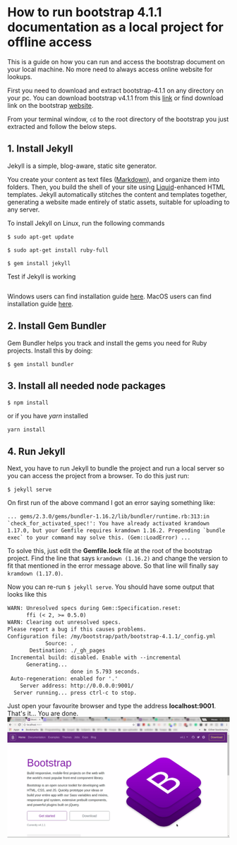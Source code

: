 # How to run bootstrap 4.1.1 documentation as a local project for offline access
This is a guide on how you can run and access the bootstrap document on your local machine. No more need to always access online website for lookups.
 
First you need to download and extract bootstrap-4.1.1 on any directory on your pc. You can download bootstrap v4.1.1 from this [link](https://github.com/twbs/bootstrap/archive/v4.1.1.zip) or find download link on the bootstrap [website](https://http://getbootstrap.com/). 

From your terminal window, ``cd`` to the root directory of the bootstrap you just extracted and follow the below steps.

## 1. Install Jekyll
Jekyll is a simple, blog-aware, static site generator.

You create your content as text files ([Markdown](https://daringfireball.net/projects/markdown/)), and organize them into folders. Then, you build the shell of your site using [Liquid](https://shopify.github.io/liquid/)-enhanced HTML templates. Jekyll automatically stitches the content and templates together, generating a website made entirely of static assets, suitable for uploading to any server.

To install Jekyll on Linux, run the following commands
```
$ sudo apt-get update
```
```
$ sudo apt-get install ruby-full
```
```
$ gem install jekyll
```

Test if Jekyll is working
```jekyll -v
```
Windows users can find installation guide [here](https://learn.cloudcannon.com/jekyll/install-jekyll-on-windows/).
MacOS users can find installation guide [here](https://learn.cloudcannon.com/jekyll/install-jekyll-on-os-x/).

## 2. Install Gem Bundler
Gem Bundler helps you track and install the gems you need for Ruby projects.
Install this by doing:

```
$ gem install bundler
```
## 3. Install all needed node packages
```
$ npm install
```
or if you have *yarn* installed
```
yarn install
```
## 4. Run Jekyll
Next, you have to run Jekyll to bundle the project and run a local server so you can access the project from a browser. To do this just run:
```
$ jekyll serve
```
On first run of the above command I got an error saying something like: 
```
... gems/2.3.0/gems/bundler-1.16.2/lib/bundler/runtime.rb:313:in `check_for_activated_spec!': You have already activated kramdown 1.17.0, but your Gemfile requires kramdown 1.16.2. Prepending `bundle exec` to your command may solve this. (Gem::LoadError) ...
```
To solve this, just edit the **Gemfile.lock** file at the root of the bootstrap project. Find the line that says ``kramdown (1.16.2)`` and change the version to fit that mentioned in the error message above. So that line will finally say ``kramdown (1.17.0)``.

Now you can re-run ``$ jekyll serve``.
You should have some output that looks like this
```
WARN: Unresolved specs during Gem::Specification.reset:
      ffi (< 2, >= 0.5.0)
WARN: Clearing out unresolved specs.
Please report a bug if this causes problems.
Configuration file: /my/bootstrap/path/bootstrap-4.1.1/_config.yml
            Source: .
       Destination: ./_gh_pages
 Incremental build: disabled. Enable with --incremental
      Generating... 
                    done in 5.793 seconds.
 Auto-regeneration: enabled for '.'
    Server address: http://0.0.0.0:9001/
  Server running... press ctrl-c to stop.
  ```
Just open your favourite browser and type the address **localhost:9001**.
That's it... You are done.
![screenshot](https://github.com/mhobesong/run-bootstrap-4-1-1-1locally/raw/master/images/screenshot.png)
